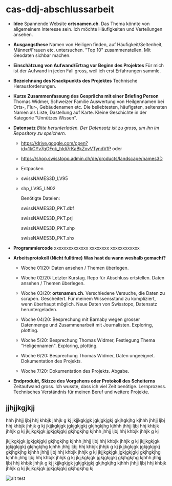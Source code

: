 # cas-ddj-abschlussarbeit

* **Idee**
  Spannende Website **ortsnamen.ch**. Das Thema könnte von allgemeinem Interesse sein. Ich möchte Häufigkeiten und Verteilungen ansehen. 
  
* **Ausgangsthese**
  Namen von Heiligen finden, auf Häufigkeit/Seltenheit, Männer/Frauen etc. untersuchen. "Top 10" zusammenstellen. Mit Geodaten sichbar machen.
  
* **Einschätzung von Aufwand/Ertrag vor Beginn des Projektes**
  Für mich ist der Aufwand in jeden Fall gross, weil ich erst Erfahrungen sammle. 
  
* **Bezeichnung des Knackpunkts des Projektes**
  Technische Herausforderungen.
  
* **Kurze Zusammenfassung des Gesprächs mit einer Briefing Person**
  Thomas Widmer, Schweizer Familie
  Auswertung von Heilgennamen bei Orts-, Flur-, Gebäudenamen etc. Die beliebtesten, häufigsten, seltensten Namen als Liste, Dastellung auf Karte. Kleine Geschichte in der Kategorie "Unnützes Wissen".
  
* **Datensatz** 
    _Bitte herunterladen. Der Datensatz ist zu gross, um ihn im Repository zu speichern._
    
  * https://drive.google.com/open?id=1kCYv7qOFqk_hldi7rKaBkZovVTyndVfP oder
    
  * https://shop.swisstopo.admin.ch/de/products/landscape/names3D
  
  * Entpacken
  
  * swissNAMES3D_LV95
  
  * shp_LV95_LN02
  
      Benötigte Dateien:
  
      swissNAMES3D_PKT.dbf
  
      swissNAMES3D_PKT.prj
  
      swissNAMES3D_PKT.shp
  
      swissNAMES3D_PKT.shx
  
  
* **Programmiercode** xxxxxxxxxxxxxx xxxxxxxx xxxxxxxxxxxx

* **Arbeitsprotokoll (Nicht fulltime) Was hast du wann weshalb gemacht?**
  
  * Woche 01/20: Daten ansehen / Themen überlegen.
  
  * Woche 02/20: Letzter Kurstag. Repo für Abschluss ertstellen. Daten ansehen / Themen überlegen.
  
  * Woche 03/20: **ortsnamen.ch**. Verschiedene Versuche, die Daten zu scrapen. Gescheitert. Für meinem Wissensstand zu kompliziert, wenn überhaupt möglich. Neue Daten von Swisstopo, Datensatz heruntergeladen.
  
  * Woche 04/20: Besprechung mit Barnaby wegen grosser Datenmenge und Zusammenarbeit mit Journalisten. Exploring, plotting.
  
  * Woche 5/20: Besprechung Thomas Widmer, Festlegung Thema "Heligennamen". Exploring, plotting.
  
  * Woche 6/20: Besprechung Thomas Widmer, Daten ungeeignet. Dokumentation des Projekts.
  
  * Woche 7/20: Dokumentation des Projekts. Abgabe.

  
* **Endprodukt, Skizze des Vorgehens oder Protokoll des Scheiterns**
  Zeitaufwand gross. Ich wusste, dass ich viel Zeit benötige. Lernprozess. Technisches Verständnis für meinen Beruf und weitere Projekte.
  
  
  
  
## jjhjjkgjkjj
hhh jhhjj ljbj hhj khbjk jhhjk g kj jkjjkgkjgk jgkjgkjgkj gkjhgkjhg kjhhh jhhjj ljbj hhj khbjk jhhjk g kj jkjjkgkjgk jgkjgkjgkj gkjhgkjhg kjhhh jhhjj ljbj hhj khbjk jhhjk g kj jkjjkgkjgk jgkjgkjgkj gkjhgkjhg kjhhh jhhjj ljbj hhj khbjk jhhjk g kj

jkjjkgkjgk jgkjgkjgkj gkjhgkjhg kjhhh jhhjj ljbj hhj khbjk jhhjk g kj jkjjkgkjgk jgkjgkjgkj gkjhgkjhg kjhhh jhhjj ljbj hhj khbjk jhhjk g kj jkjjkgkjgk jgkjgkjgkj gkjhgkjhg kjhhh jhhjj ljbj hhj khbjk jhhjk g kj jkjjkgkjgk jgkjgkjgkj gkjhgkjhg kjhhh jhhjj ljbj hhj khbjk jhhjk g kj jkjjkgkjgk jgkjgkjgkj gkjhgkjhg kjhhh jhhjj ljbj hhj khbjk jhhjk g kj jkjjkgkjgk jgkjgkjgkj gkjhgkjhg kjhhh jhhjj ljbj hhj khbjk jhhjk g kj jkjjkgkjgk jgkjgkjgkj gkjhgkjhg kj


![alt test](screenshots/picturename)

